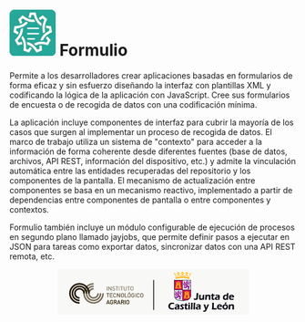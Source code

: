 # ![Icono de la aplicación](logo.png) Formulio

Permite a los desarrolladores crear aplicaciones basadas en formularios de forma eficaz y sin esfuerzo diseñando la interfaz con plantillas XML y codificando la lógica de la aplicación con JavaScript. Cree sus formularios de encuesta o de recogida de datos con una codificación mínima.

La aplicación incluye componentes de interfaz para cubrir la mayoría de los casos que surgen al implementar un proceso de recogida de datos. El marco de trabajo utiliza un sistema de "contexto" para acceder a la información de forma coherente desde diferentes fuentes (base de datos, archivos, API REST, información del dispositivo, etc.) y admite la vinculación automática entre las entidades recuperadas del repositorio y los componentes de la pantalla. El mecanismo de actualización entre componentes se basa en un mecanismo reactivo, implementado a partir de dependencias entre componentes de pantalla o entre componentes y contextos.

Formulio también incluye un módulo configurable de ejecución de procesos en segundo plano llamado jayjobs, que permite definir pasos a ejecutar en JSON para tareas como exportar datos, sincronizar datos con una API REST remota, etc.

<div align="center">
    <img src="itacyl3.png">
</div>
